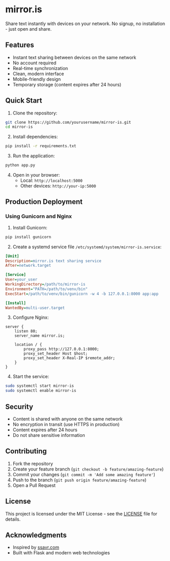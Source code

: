 # mirror.is

Share text instantly with devices on your network. No signup, no installation - just open and share.

## Features

- Instant text sharing between devices on the same network
- No account required
- Real-time synchronization
- Clean, modern interface
- Mobile-friendly design
- Temporary storage (content expires after 24 hours)

## Quick Start

1. Clone the repository:
```bash
git clone https://github.com/yourusername/mirror-is.git
cd mirror-is
```

2. Install dependencies:
```bash
pip install -r requirements.txt
```

3. Run the application:
```bash
python app.py
```

4. Open in your browser:
   - Local: `http://localhost:5000`
   - Other devices: `http://your-ip:5000`

## Production Deployment

### Using Gunicorn and Nginx

1. Install Gunicorn:
```bash
pip install gunicorn
```

2. Create a systemd service file `/etc/systemd/system/mirror-is.service`:
```ini
[Unit]
Description=mirror.is text sharing service
After=network.target

[Service]
User=your_user
WorkingDirectory=/path/to/mirror-is
Environment="PATH=/path/to/venv/bin"
ExecStart=/path/to/venv/bin/gunicorn -w 4 -b 127.0.0.1:8000 app:app

[Install]
WantedBy=multi-user.target
```

3. Configure Nginx:
```nginx
server {
    listen 80;
    server_name mirror.is;

    location / {
        proxy_pass http://127.0.0.1:8000;
        proxy_set_header Host $host;
        proxy_set_header X-Real-IP $remote_addr;
    }
}
```

4. Start the service:
```bash
sudo systemctl start mirror-is
sudo systemctl enable mirror-is
```

## Security

- Content is shared with anyone on the same network
- No encryption in transit (use HTTPS in production)
- Content expires after 24 hours
- Do not share sensitive information

## Contributing

1. Fork the repository
2. Create your feature branch (`git checkout -b feature/amazing-feature`)
3. Commit your changes (`git commit -m 'Add some amazing feature'`)
4. Push to the branch (`git push origin feature/amazing-feature`)
5. Open a Pull Request

## License

This project is licensed under the MIT License - see the [LICENSE](LICENSE) file for details.

## Acknowledgments

- Inspired by [ssavr.com](https://ssavr.com)
- Built with Flask and modern web technologies
